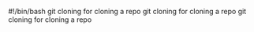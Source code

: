 #!/bin/bash
git cloning for cloning a repo git cloning for cloning a repo git cloning for cloning a repo
